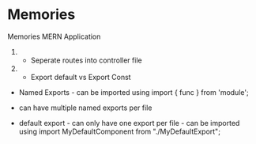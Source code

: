 # Memories
Memories MERN Application


1. - Seperate routes into controller file

2. - Export default vs Export Const
  * Named Exports - can be imported using import { func } from 'module';
  * can have multiple named exports per file

  * default export - can only have one export per file - can be imported using import MyDefaultComponent from "./MyDefaultExport"; 